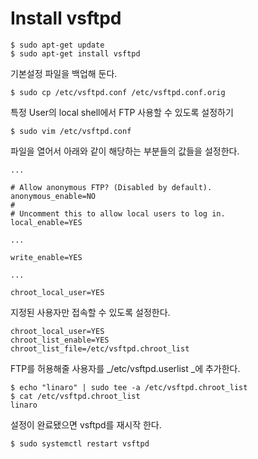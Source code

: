 # Install vsftpd

```
$ sudo apt-get update
$ sudo apt-get install vsftpd
```

기본설정 파일을 백업해 둔다.

```
$ sudo cp /etc/vsftpd.conf /etc/vsftpd.conf.orig
```

특정 User의 local shell에서 FTP 사용할 수 있도록 설정하기

```
$ sudo vim /etc/vsftpd.conf
```

파일을 열어서 아래와 같이 해당하는 부분들의 값들을 설정한다.

```
...

# Allow anonymous FTP? (Disabled by default).
anonymous_enable=NO
#
# Uncomment this to allow local users to log in.
local_enable=YES

...

write_enable=YES

...

chroot_local_user=YES
```

지정된 사용자만 접속할 수 있도록 설정한다.

```
chroot_local_user=YES
chroot_list_enable=YES
chroot_list_file=/etc/vsftpd.chroot_list
```

FTP를 허용해줄 사용자를 _/etc/vsftpd.userlist _에 추가한다.

```
$ echo "linaro" | sudo tee -a /etc/vsftpd.chroot_list
$ cat /etc/vsftpd.chroot_list
linaro
```

설정이 완료됐으면 vsftpd를 재시작 한다.

```
$ sudo systemctl restart vsftpd
```



